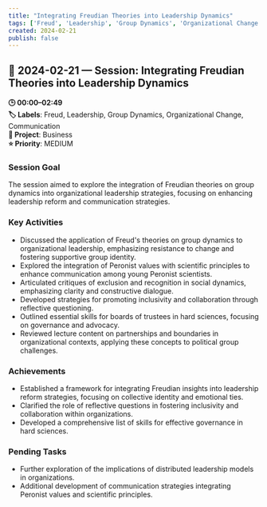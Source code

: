 ```yaml
---
title: "Integrating Freudian Theories into Leadership Dynamics"
tags: ['Freud', 'Leadership', 'Group Dynamics', 'Organizational Change', 'Communication']
created: 2024-02-21
publish: false
---
```


## 📅 2024-02-21 — Session: Integrating Freudian Theories into Leadership Dynamics

**🕒 00:00–02:49**  
**🏷️ Labels**: Freud, Leadership, Group Dynamics, Organizational Change, Communication  
**📂 Project**: Business  
**⭐ Priority**: MEDIUM  


### Session Goal
The session aimed to explore the integration of Freudian theories on group dynamics into organizational leadership strategies, focusing on enhancing leadership reform and communication strategies.

### Key Activities
- Discussed the application of Freud's theories on group dynamics to organizational leadership, emphasizing resistance to change and fostering supportive group identity.
- Explored the integration of Peronist values with scientific principles to enhance communication among young Peronist scientists.
- Articulated critiques of exclusion and recognition in social dynamics, emphasizing clarity and constructive dialogue.
- Developed strategies for promoting inclusivity and collaboration through reflective questioning.
- Outlined essential skills for boards of trustees in hard sciences, focusing on governance and advocacy.
- Reviewed lecture content on partnerships and boundaries in organizational contexts, applying these concepts to political group challenges.

### Achievements
- Established a framework for integrating Freudian insights into leadership reform strategies, focusing on collective identity and emotional ties.
- Clarified the role of reflective questions in fostering inclusivity and collaboration within organizations.
- Developed a comprehensive list of skills for effective governance in hard sciences.

### Pending Tasks
- Further exploration of the implications of distributed leadership models in organizations.
- Additional development of communication strategies integrating Peronist values and scientific principles.
